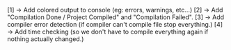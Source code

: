 [1] -> Add colored output to console (eg: errors, warnings, etc...)
[2] -> Add "Compilation Done / Project Compiled" and "Compilation Failed".
[3] -> Add compiler error detection (if compiler can't compile file stop everything.)
[4] -> Add time checking (so we don't have to compile everything again if nothing actually changed.)